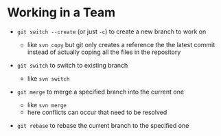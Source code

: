 # Working in a Team

- `git switch --create` (or just `-c`) to create a new branch to work on
  - like `svn copy` but git only creates a reference the the latest commit instead of actually coping all the files in the repository

- `git switch` to switch to existing branch
  - like `svn switch`

- `git merge` to merge a specified branch into the current one
  - like `svn merge`
  - here conflicts can occur that need to be resolved

- `git rebase` to rebase the current branch to the specified one